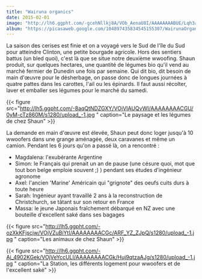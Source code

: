 ```yaml
---
title: "Wairuna organics"
date: 2015-02-01
image: "http://lh6.ggpht.com/-gcehNllkj8A/VOb_AenaU8I/AAAAAAAABUE/Lqh3a4PMq8k/s1280/upload_-1.jpg"
album: "https://picasaweb.google.com/104897435834545155307/WairunaOrganics?authkey=Gv1sRgCMqVsLu0rtmZPQ "
---
```


La saison des cerises est finie et on a voyagé vers le Sud de l'île du Sud pour atteindre Clinton, une petite bourgade agricole. Hors des sentiers battus (un bled quoi), c'est là que se situe notre deuxième wwoofing. Shaun produit, sur quelques hectares, une quantité de légumes bio qu'il vend au marché fermier de Dunedin une fois par semaine. Qui dit bio, dit besoin de main d'œuvre pour le désherbage, on passe donc de longues journées à quatre pattes dans les carottes, l'ail ou les épinards. Il faut aussi récolter, laver et emballer ses légumes pour le marché du samedi.

{{< figure src="http://lh5.ggpht.com/-8aqQtNDZGXY/VOjVIAUQvWI/AAAAAAAACGU/0yM-cTz860M/s1280/upload_-1.jpg " caption="Le paysage et les légumes de chez Shaun" >}}

La demande en main d'œuvre est élevée, Shaun peut donc loger jusqu'à 10 wwoofers dans une grange aménagée, deux caravanes et même un camion. Pendant les 6 jours qu'on a passé là, on a rencontré :

- Magdalena: l'exubérante Argentine
- Simon: le Français qui prenait un an de pause (une césure quoi, mot que tout bon belge emploie souvent ;) ) pendant ses études d'ingénieur agronome
- Axel: l'ancien 'Marine' Américain qui "grignote" des oeufs cuits durs à toute heure
- Sarah: Ingénieur ayant travaillé 2 ans à la reconstruction de Christchurch, se tâtant sur son retour en France
- Massa: le jeune Japonais fraîchement débarqué en NZ avec une bouteille d'excellent saké dans ses bagages

{{< figure src="http://lh5.ggpht.com/-ozXkKFjscjw/VOjVZuBiYtI/AAAAAAAACGc/ARF_YZ_ZJpQ/s1280/upload_-1.jpg " caption="Les animaux de chez Shaun" >}}

{{< figure src="http://lh6.ggpht.com/-Aj_4902KGek/VOjVeYccULI/AAAAAAAACGk/Huj9qtzaAJg/s1280/upload_-1.jpg " caption="La Station, les différents logement pour wwoofers et de l'excellent saké" >}}